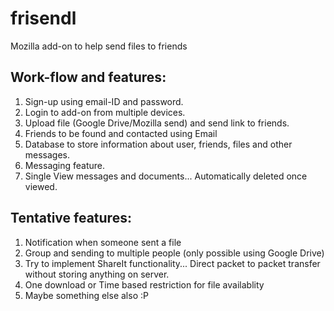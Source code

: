 # frisendl
Mozilla add-on to help send files to friends 

## Work-flow and features:
1. Sign-up using email-ID and password.
2. Login to add-on from multiple devices.
3. Upload file (Google Drive/Mozilla send) and send link to friends.
4. Friends to be found and contacted using Email
5. Database to store information about user, friends, files and other messages.
6. Messaging feature.
7. Single View messages and documents... Automatically deleted once viewed.


## Tentative features:
1. Notification when someone sent a file
2. Group and sending to multiple people (only possible using Google Drive)
3. Try to implement ShareIt functionality... Direct packet to packet transfer without storing anything on server.
4. One download or Time based restriction for file availablity
5. Maybe something else also :P
